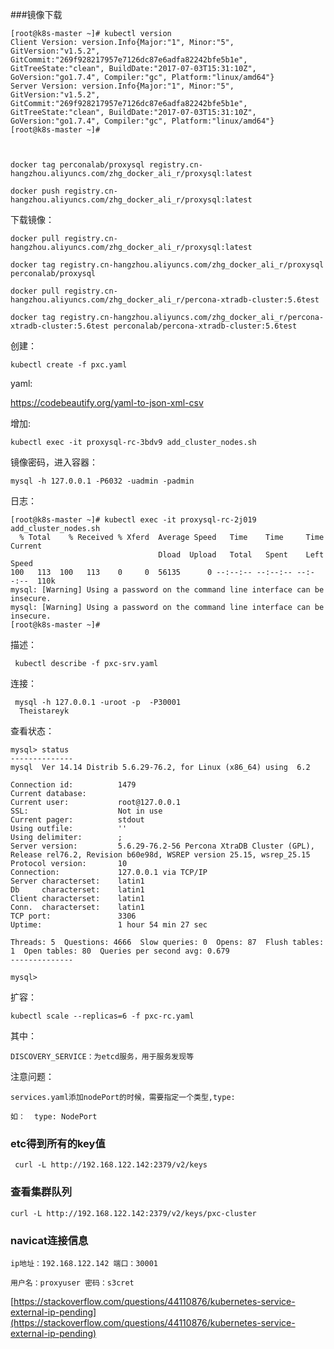 ###镜像下载

	[root@k8s-master ~]# kubectl version
	Client Version: version.Info{Major:"1", Minor:"5", GitVersion:"v1.5.2", GitCommit:"269f928217957e7126dc87e6adfa82242bfe5b1e", GitTreeState:"clean", BuildDate:"2017-07-03T15:31:10Z", GoVersion:"go1.7.4", Compiler:"gc", Platform:"linux/amd64"}
	Server Version: version.Info{Major:"1", Minor:"5", GitVersion:"v1.5.2", GitCommit:"269f928217957e7126dc87e6adfa82242bfe5b1e", GitTreeState:"clean", BuildDate:"2017-07-03T15:31:10Z", GoVersion:"go1.7.4", Compiler:"gc", Platform:"linux/amd64"}
	[root@k8s-master ~]# 



	docker tag perconalab/proxysql registry.cn-hangzhou.aliyuncs.com/zhg_docker_ali_r/proxysql:latest

	docker push registry.cn-hangzhou.aliyuncs.com/zhg_docker_ali_r/proxysql:latest

下载镜像：

	docker pull registry.cn-hangzhou.aliyuncs.com/zhg_docker_ali_r/proxysql:latest

	docker tag registry.cn-hangzhou.aliyuncs.com/zhg_docker_ali_r/proxysql perconalab/proxysql

	docker pull registry.cn-hangzhou.aliyuncs.com/zhg_docker_ali_r/percona-xtradb-cluster:5.6test

	docker tag registry.cn-hangzhou.aliyuncs.com/zhg_docker_ali_r/percona-xtradb-cluster:5.6test perconalab/percona-xtradb-cluster:5.6test


创建：

	kubectl create -f pxc.yaml


yaml:

https://codebeautify.org/yaml-to-json-xml-csv


增加:

	kubectl exec -it proxysql-rc-3bdv9 add_cluster_nodes.sh

镜像密码，进入容器：

	mysql -h 127.0.0.1 -P6032 -uadmin -padmin


日志：

	[root@k8s-master ~]# kubectl exec -it proxysql-rc-2j019  add_cluster_nodes.sh
	  % Total    % Received % Xferd  Average Speed   Time    Time     Time  Current
	                                 Dload  Upload   Total   Spent    Left  Speed
	100   113  100   113    0     0  56135      0 --:--:-- --:--:-- --:--:--  110k
	mysql: [Warning] Using a password on the command line interface can be insecure.
	mysql: [Warning] Using a password on the command line interface can be insecure.
	[root@k8s-master ~]# 


描述：

	 kubectl describe -f pxc-srv.yaml 

连接：

	 mysql -h 127.0.0.1 -uroot -p  -P30001
	  Theistareyk

查看状态：
	
	mysql> status
	--------------
	mysql  Ver 14.14 Distrib 5.6.29-76.2, for Linux (x86_64) using  6.2
	
	Connection id:          1479
	Current database:
	Current user:           root@127.0.0.1
	SSL:                    Not in use
	Current pager:          stdout
	Using outfile:          ''
	Using delimiter:        ;
	Server version:         5.6.29-76.2-56 Percona XtraDB Cluster (GPL), Release rel76.2, Revision b60e98d, WSREP version 25.15, wsrep_25.15
	Protocol version:       10
	Connection:             127.0.0.1 via TCP/IP
	Server characterset:    latin1
	Db     characterset:    latin1
	Client characterset:    latin1
	Conn.  characterset:    latin1
	TCP port:               3306
	Uptime:                 1 hour 54 min 27 sec
	
	Threads: 5  Questions: 4666  Slow queries: 0  Opens: 87  Flush tables: 1  Open tables: 80  Queries per second avg: 0.679
	--------------
	
	mysql> 


扩容：

	kubectl scale --replicas=6 -f pxc-rc.yaml



其中：

	DISCOVERY_SERVICE：为etcd服务，用于服务发现等


注意问题：

	services.yaml添加nodePort的时候，需要指定一个类型,type:

	如：  type: NodePort



### etc得到所有的key值

	 curl -L http://192.168.122.142:2379/v2/keys

### 查看集群队列

	curl -L http://192.168.122.142:2379/v2/keys/pxc-cluster




### navicat连接信息

	ip地址：192.168.122.142 端口：30001

	用户名：proxyuser 密码：s3cret



[https://stackoverflow.com/questions/44110876/kubernetes-service-external-ip-pending](https://stackoverflow.com/questions/44110876/kubernetes-service-external-ip-pending)